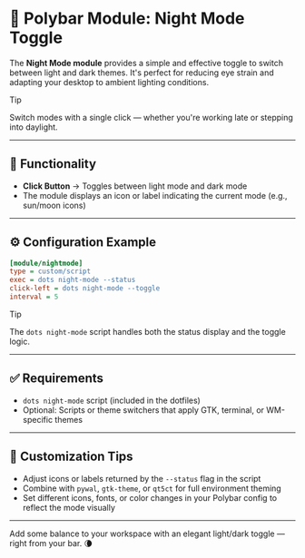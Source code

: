 # 🌙 Polybar Module: Night Mode Toggle

The **Night Mode module** provides a simple and effective toggle to switch between light and dark themes. It's perfect for reducing eye strain and adapting your desktop to ambient lighting conditions.

> [!TIP]
> Switch modes with a single click — whether you're working late or stepping into daylight.

---

## 🔄 Functionality

- **Click Button** → Toggles between light mode and dark mode
- The module displays an icon or label indicating the current mode (e.g., sun/moon icons)

---

## ⚙️ Configuration Example

```ini
[module/nightmode]
type = custom/script
exec = dots night-mode --status
click-left = dots night-mode --toggle
interval = 5
```

> [!TIP]
> The `dots night-mode` script handles both the status display and the toggle logic.

---

## ✅ Requirements

- `dots night-mode` script (included in the dotfiles)
- Optional: Scripts or theme switchers that apply GTK, terminal, or WM-specific themes

---

## 🎨 Customization Tips

- Adjust icons or labels returned by the `--status` flag in the script
- Combine with `pywal`, `gtk-theme`, or `qt5ct` for full environment theming
- Set different icons, fonts, or color changes in your Polybar config to reflect the mode visually

---

Add some balance to your workspace with an elegant light/dark toggle — right from your bar. 🌘
